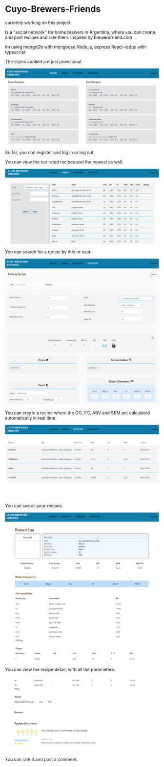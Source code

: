 # Cuyo-Brewers-Friends

currently working on this project.

Is a "social network" for home brewers in Argentina, where you can create and post recipes and rate them. Inspired by brewersfriend.com

Im using mongoDb with mongoose
Node.js, express
React-redux with typescript

The styles applied are just provisional.

<img src="./images/home.png" alt="start_screen"/>

So far, you con register and log in or log out.

You can view the top rated recipes and the newest as well.

<img src="./images/search.png" alt="start_screen"/>

You can search for a recipe by title or user.

<img src="./images/add_recipe1.png" alt="start_screen"/>
<img src="./images/add_recipe2.png" alt="start_screen"/>

You can create a recipe where the OG, FG, ABV and SRM are calculated automatically in real time.

<img src="./images/my_recipes.png" alt="start_screen"/>

You can see all your recipes.

<img src='./images/recipe_detail1.png' alt="recipe_detail" >
<img src='./images/recipe_detail2.png' alt="recipe_detail" >

You can view the recipe detail, with all the parameters.

<img src='./images/recipe_detail3.png' alt="recipe_detail" >

You can rate it and post a comment.
